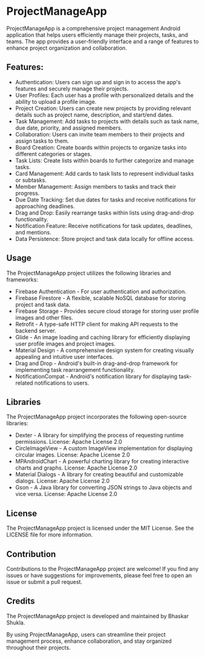 # ProjectManageApp
ProjectManageApp is a comprehensive project management Android application that helps users efficiently manage their projects, tasks, and teams. The app provides a user-friendly interface and a range of features to enhance project organization and collaboration.

## Features:

+ Authentication: Users can sign up and sign in to access the app's features and securely manage their projects.
+ User Profiles: Each user has a profile with personalized details and the ability to upload a profile image.
+ Project Creation: Users can create new projects by providing relevant details such as project name, description, and start/end dates.
+ Task Management: Add tasks to projects with details such as task name, due date, priority, and assigned members.
+ Collaboration: Users can invite team members to their projects and assign tasks to them.
+ Board Creation: Create boards within projects to organize tasks into different categories or stages.
+ Task Lists: Create lists within boards to further categorize and manage tasks.
+ Card Management: Add cards to task lists to represent individual tasks or subtasks.
+ Member Management: Assign members to tasks and track their progress.
+ Due Date Tracking: Set due dates for tasks and receive notifications for approaching deadlines.
+ Drag and Drop: Easily rearrange tasks within lists using drag-and-drop functionality.
+ Notification Feature: Receive notifications for task updates, deadlines, and mentions.
+ Data Persistence: Store project and task data locally for offline access.

## Usage
The ProjectManageApp project utilizes the following libraries and frameworks:

+ Firebase Authentication - For user authentication and authorization.
+ Firebase Firestore - A flexible, scalable NoSQL database for storing project and task data.
+ Firebase Storage - Provides secure cloud storage for storing user profile images and other files.
+ Retrofit - A type-safe HTTP client for making API requests to the backend server.
+ Glide - An image loading and caching library for efficiently displaying user profile images and project images.
+ Material Design - A comprehensive design system for creating visually appealing and intuitive user interfaces.
+ Drag and Drop - Android's built-in drag-and-drop framework for implementing task rearrangement functionality.
+ NotificationCompat - Android's notification library for displaying task-related notifications to users.

## Libraries
The ProjectManageApp project incorporates the following open-source libraries:

+ Dexter - A library for simplifying the process of requesting runtime permissions.
License: Apache License 2.0
+ CircleImageView - A custom ImageView implementation for displaying circular images.
License: Apache License 2.0
+ MPAndroidChart - A powerful charting library for creating interactive charts and graphs.
License: Apache License 2.0
+ Material Dialogs - A library for creating beautiful and customizable dialogs.
License: Apache License 2.0
+ Gson - A Java library for converting JSON strings to Java objects and vice versa.
License: Apache License 2.0

## License
The ProjectManageApp project is licensed under the MIT License. See the LICENSE file for more information.

## Contribution
Contributions to the ProjectManageApp project are welcome! If you find any issues or have suggestions for improvements, please feel free to open an issue or submit a pull request.

## Credits
The ProjectManageApp project is developed and maintained by Bhaskar Shukla.

By using ProjectManageApp, users can streamline their project management process, enhance collaboration, and stay organized throughout their projects.
